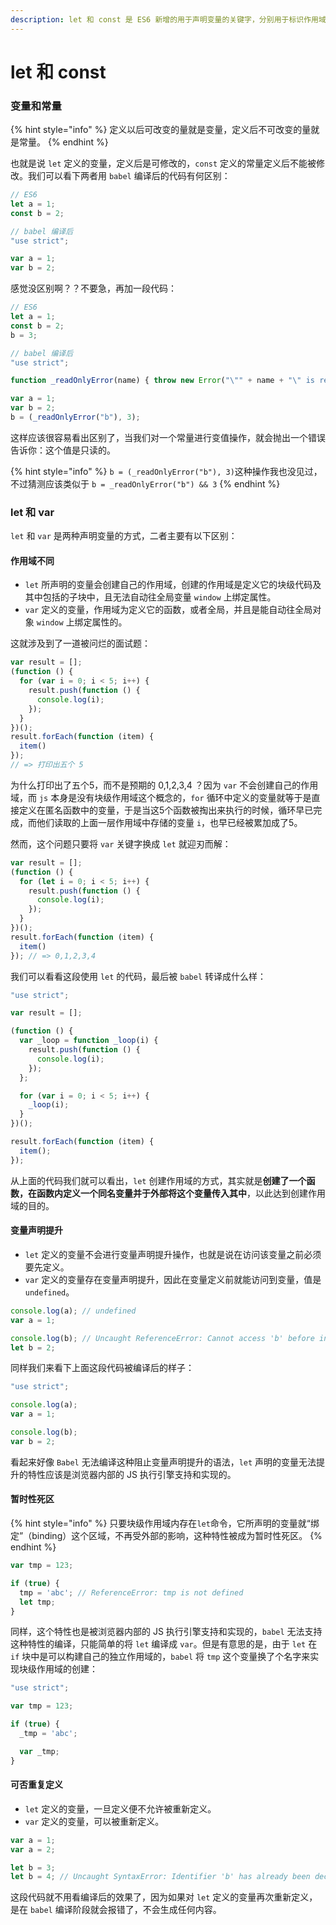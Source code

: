 ```yaml
---
description: let 和 const 是 ES6 新增的用于声明变量的关键字，分别用于标识作用域中的变量和常量。
---
```


# let 和 const

### 变量和常量

{% hint style="info" %}
定义以后可改变的量就是变量，定义后不可改变的量就是常量。
{% endhint %}

也就是说 `let` 定义的变量，定义后是可修改的，`const` 定义的常量定义后不能被修改。我们可以看下两者用 `babel` 编译后的代码有何区别：

```javascript
// ES6
let a = 1;
const b = 2;
```

```javascript
// babel 编译后
"use strict";

var a = 1;
var b = 2;
```

感觉没区别啊？？不要急，再加一段代码：

```javascript
// ES6
let a = 1;
const b = 2;
b = 3;
```

```javascript
// babel 编译后
"use strict";

function _readOnlyError(name) { throw new Error("\"" + name + "\" is read-only"); }

var a = 1;
var b = 2;
b = (_readOnlyError("b"), 3);
```

这样应该很容易看出区别了，当我们对一个常量进行变值操作，就会抛出一个错误告诉你：这个值是只读的。

{% hint style="info" %}
`b = (_readOnlyError("b"), 3)`这种操作我也没见过，不过猜测应该类似于 `b = _readOnlyError("b") && 3`
{% endhint %}

### let 和 var

`let` 和 `var` 是两种声明变量的方式，二者主要有以下区别：

#### 作用域不同

* `let`  所声明的变量会创建自己的作用域，创建的作用域是定义它的块级代码及其中包括的子块中，且无法自动往全局变量 `window` 上绑定属性。
* `var` 定义的变量，作用域为定义它的函数，或者全局，并且是能自动往全局对象 `window` 上绑定属性的。

这就涉及到了一道被问烂的面试题：

```javascript
var result = [];
(function () {
  for (var i = 0; i < 5; i++) {
    result.push(function () {
      console.log(i);
    });
  }
})();
result.forEach(function (item) {
  item()
});
// => 打印出五个 5
```

为什么打印出了五个5，而不是预期的 0,1,2,3,4 ？因为 `var` 不会创建自己的作用域，而 `js` 本身是没有块级作用域这个概念的，`for` 循环中定义的变量就等于是直接定义在匿名函数中的变量，于是当这5个函数被掏出来执行的时候，循环早已完成，而他们读取的上面一层作用域中存储的变量 `i`，也早已经被累加成了5。

然而，这个问题只要将 `var` 关键字换成 `let` 就迎刃而解：

```javascript
var result = [];
(function () {
  for (let i = 0; i < 5; i++) {
    result.push(function () {
      console.log(i);
    });
  }
})();
result.forEach(function (item) {
  item()
}); // => 0,1,2,3,4
```

我们可以看看这段使用 `let` 的代码，最后被 `babel` 转译成什么样：

```javascript
"use strict";

var result = [];

(function () {
  var _loop = function _loop(i) {
    result.push(function () {
      console.log(i);
    });
  };

  for (var i = 0; i < 5; i++) {
    _loop(i);
  }
})();

result.forEach(function (item) {
  item();
});
```

从上面的代码我们就可以看出，`let` 创建作用域的方式，其实就是**创建了一个函数，在函数内定义一个同名变量并于外部将这个变量传入其中**，以此达到创建作用域的目的。

#### 变量声明提升

* `let` 定义的变量不会进行变量声明提升操作，也就是说在访问该变量之前必须要先定义。
* `var` 定义的变量存在变量声明提升，因此在变量定义前就能访问到变量，值是 `undefined`。

```javascript
console.log(a); // undefined
var a = 1;

console.log(b); // Uncaught ReferenceError: Cannot access 'b' before initialization
let b = 2;
```

同样我们来看下上面这段代码被编译后的样子：

```javascript
"use strict";

console.log(a);
var a = 1;

console.log(b);
var b = 2;
```

看起来好像 `Babel` 无法编译这种阻止变量声明提升的语法，`let` 声明的变量无法提升的特性应该是浏览器内部的 JS 执行引擎支持和实现的。

#### 暂时性死区

{% hint style="info" %}
只要块级作用域内存在`let`命令，它所声明的变量就“绑定”（binding）这个区域，不再受外部的影响，这种特性被成为暂时性死区。
{% endhint %}

```javascript
var tmp = 123;

if (true) {
  tmp = 'abc'; // ReferenceError: tmp is not defined
  let tmp;
}
```

同样，这个特性也是被浏览器内部的 JS 执行引擎支持和实现的，`babel` 无法支持这种特性的编译，只能简单的将 `let` 编译成 `var`。但是有意思的是，由于 `let` 在 `if` 块中是可以构建自己的独立作用域的，`babel`  将 `tmp` 这个变量换了个名字来实现块级作用域的创建： 

```javascript
"use strict";

var tmp = 123;

if (true) {
  _tmp = 'abc';

  var _tmp;
}
```

#### 可否重复定义

* `let` 定义的变量，一旦定义便不允许被重新定义。
* `var` 定义的变量，可以被重新定义。

```javascript
var a = 1;
var a = 2;

let b = 3;
let b = 4; // Uncaught SyntaxError: Identifier 'b' has already been declared
```

这段代码就不用看编译后的效果了，因为如果对 `let` 定义的变量再次重新定义，是在 `babel` 编译阶段就会报错了，不会生成任何内容。


